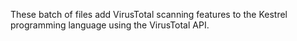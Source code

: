 These batch of files add VirusTotal scanning features to the Kestrel programming language using the VirusTotal API.
